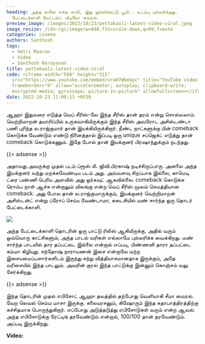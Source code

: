 ```yaml
---
heading: அந்த காளை எங்க சாமி, இது ஜல்லிக்கட்டு பூமி.. உடம்பு புல்லரிக்குது.
  பேட்டைக்காளி லேட்டஸ்ட் வீடியோ வைரல்.
preview_image: /images/2022/10/23/pettakaali-latest-video-viral.jpeg
image_resize: /cdn-cgi/image/w=640,fit=scale-down,q=80,f=auto
categories: cinema
authors: Santhosh
tags:
  - Vetri Maaran
  - Video
  - Santhosh Narayanan
title: pettakaali-latest-video-viral
code: <iframe width="560" height="315"
  src="https://www.youtube.com/embed/vraH7WbmVpc" title="YouTube video player"
  frameborder="0" allow="accelerometer; autoplay; clipboard-write;
  encrypted-media; gyroscope; picture-in-picture" allowfullscreen></iframe>
date: 2022-10-23 11:09:13 +0530
---
```



ஆஹா இதுவரை எடுத்த வெப் சீரிஸ்-லே இந்த சீரிஸ் தான் தரம் என்று சொல்லலாம். வெற்றிமாறன் தயாரிப்பில் உருகவாகியிருக்கும் இந்த சீரிஸ் அவரோட அசிஸ்டண்டா பணி புரிந்த ல.ராஜ்குமார் தான் இயக்கியிருக்கிறார். நீண்ட நாட்களுக்கு பின் comeback கொடுக்க வேண்டும் எண்டு நினைத்தால் இப்படி ஒரு unique சப்ஜெக்ட் எடுத்து தான் comeback கொடுக்கணும். இதே போல் தான் இயக்குனர் பிரஷாந்துக்கும் நடந்தது.

{{< adsense >}}

அதாவது அவருக்கு முதல் படம் ப்ரூஸ் லீ.  ஜிவி.பிரகாஷ் நடிச்சிருப்பாரு. அனலை அந்த இயக்குனர் வந்து மறக்கவேண்டிய படம் அது. அவ்வளவு சிறப்பாக இல்லை, காமெடி ட்ரை பண்ணி பெரிய அளவில் அது ஒர்கவுட் ஆகவில்லை. comeback கொடுக்க ரொம்ப நாள் ஆச்சு என்றாலும் விலங்கு என்ற வெப் சீரிஸ் மூலம் செமத்தியான comeback. அது போல தான் ல.ராஜ்குமாருக்கும், இயக்குனர் வெற்றிமாறன் அசிஸ்டன்ட் என்று ப்ரோப் செய்ய வேண்டாமா, கடைசியில் மண் சார்ந்த ஒரு தொடர் பேட்டைக்காளி. 

![](/images/2022/10/23/pettakaali-latest-video-viral-1.jpeg)

அந்த பேட்டைக்காளி தொடரின் ஒரு பாட்டு ரிலீஸ் ஆகியிருக்கு, அதில் வரும் ஒவ்வொரு காட்சிகளும், அந்த பாடல் வரிகள் எல்லாமே புல்லரிக்க வைக்கிறது. மண் சார்ந்த பாடலில் தார தப்பட்டை இல்லை என்றால் எப்படி, பிண்ணனி தாரா தப்பட்டை சும்மா கிழியுது. சந்தோஷ் நாராயணன் இசை என்றாலே மற்ற இசையமைப்பளார்களிடம் இருந்து சற்று வித்தியாசமானதாக இருக்கும், அதே வரிசையில் இந்த பாடலும். அவரின் குரல் இந்த பாட்டுக்கு இன்னும் கொஞ்சம் வலு சேர்க்கிறது. 

{{< adsense >}}

இந்த தொடரின் முதல் எபிசோட் ஆஹா தலத்தில் தற்போது வெளியாகி சீமா வைரல். வேற லெவல் செம்ம மாசா இருக்கு. கலையரசனும், கிஷோரும் இந்த கதாபாத்திரத்திற்கு கச்சிதமாக பொருந்துகிறார். எப்போது அடுத்தடுத்து எபிசோடுகள் வரும் என்ற ஆவல். அந்த எபிசோடுக்கு ரேட்டிங் தரவேண்டும் என்றால், 100/100 தான் தரவேண்டும். அப்படி இருக்கிறது.

**V﻿ideo:**